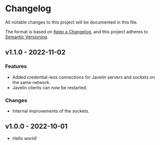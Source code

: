 # Changelog

All notable changes to this project will be documented in this file.

The format is based on [Keep a Changelog](http://keepachangelog.com/),
and this project adheres to [Semantic Versioning](http://semver.org/).

## v1.1.0 - 2022-11-02

### Features

- Added credential-less connections for Javelin servers and sockets on the same network.
- Javelin clients can now be restarted.

### Changes

- Internal improvements of the sockets.

## v1.0.0 - 2022-10-01

- Hello world!
